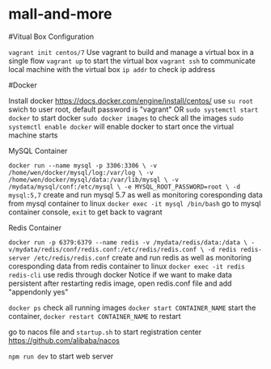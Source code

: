 # mall-and-more

#Vitual Box Configuration

`vagrant init centos/7` Use vagrant to build and manage a virtual box in a single flow 
`vagrant up` to start the virtual box
`vagrant ssh` to communicate local machine with the virtual box
`ip addr` to check ip address

#Docker

Install docker https://docs.docker.com/engine/install/centos/
use `su root` swich to user root, default password is "vagrant"
OR
`sudo systemctl start docker` to start docker
`sudo docker images` to check all the images
`sudo systemctl enable docker` will enable docker to start once the virtual machine starts

MySQL Container

`docker run --name mysql -p 3306:3306 \
-v /home/wen/docker/mysql/log:/var/log \
-v /home/wen/docker/mysql/data:/var/lib/mysql \
-v /mydata/mysql/conf:/etc/mysql \
-e MYSQL_ROOT_PASSWORD=root \
-d mysql:5,7`  create and run mysql 5.7 as well as monitoring coresponding data from mysql container to linux
`docker exec -it mysql /bin/bash` go to mysql container console, `exit` to get back to vagrant

Redis Container

`docker run -p 6379:6379 --name redis -v /mydata/redis/data:/data \
-v/mydata/redis/conf/redis.conf:/etc/redis/redis.conf \
-d redis redis-server /etc/redis/redis.conf` create and run redis as well as monitoring coresponding data from redis container to linux
`docker exec -it redis redis-cli` use redis through docker
Notice if we want to make data persistent after restarting redis image, open redis.conf file and add "appendonly yes"

`docker ps` check all running images
`docker start CONTAINER_NAME` start the container, `docker restart CONTAINER_NAME` to restart


go to nacos file and `startup.sh` to start registration center https://github.com/alibaba/nacos

`npm run dev` to start web server






